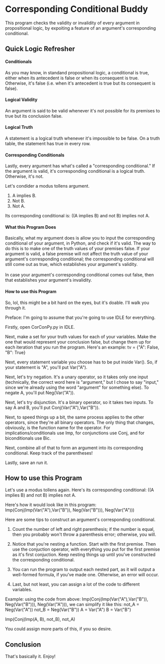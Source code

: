 # Corresponding Conditional Buddy
This program checks the validity or invalidity of every argument in propositional logic, by expoiting a feature of an argument's corresponding conditional.
</br>


<h2>Quick Logic Refresher</h2>
<h4>Conditionals</h4>

As you may know, in standand propositional logic, a conditional is true, either when its antecedent is false or when its consequent is true. Otherwise, it's false (i.e. when it's antecedent is true but its consequent is false). 

<h4>Logical Validity</h4>

An argument is said to be valid whenever it's not possible for its premises to true but its conclusion false.

<h4>Logical Truth</h4>

A statement is a logical truth whenever it's impossible to be false. On a truth table, the statement has true in every row. 

<h4>Corresponding Conditionals</h4>

Lastly, every argument has what's called a "corresponding conditional." If the argument is valid, it's corresponding conditional is a logical truth. Otherwise, it's not.

Let's condider a modus tollens argument. 

1. A implies B.
2. Not B.
3. Not A.

Its corresponding conditional is: ((A implies B) and not B) implies not A. 

<h4>What this Program Does</h4>
Basically, what my argument does is allow you to input the corresponding conditional of your argument, in Python, and check if it's valid. The way to do this is to make one of the truth values of your premises false. If your argument is valid, a false premise will not affect the truth value of your argument's corresponding conditional; the corresponding conditional will still come out as true, which establishes your argument's validity.</br>
</br>
In case your argument's corresponding conditional comes out false, then that establishes your argument's invalidity.

<h4>How to use this Program </h4>

So, lol, this might be a bit hard on the eyes, but it's doable. I'll walk you through it.

Preface: I'm going to assume that you're going to use IDLE for everything. 

Firstly, open CorConPy.py in IDLE.

Next, make a set for your truth values for each of your variables. Make the one that would represent your conclusion false, but change them up for each iteration that you run the program. Here's an example: tv = {"A": False, "B": True}

Next, every statement variable you choose has to be put inside Var(). So, if your statement is "A", you'll put Var("A"). 

Next, let's try negation. It's a unary operator, so it takes only one input (technically, the correct word here is "argument," but I chose to say "input," since we're already using the word "argument" for something else). To negate A, you'll put Neg(Var("A")). 

Next, let's try disjunction. It's a binary operator, so it takes two inputs. To say A and B, you'll put Conj(Var("A"),Var("B")).

Next, to speed things up a bit, the same process applies to the other operators, since they're all binary operators. The only thing that changes, obviously, is the function name for the operator. For implications/conditionals use Imp, for conjunctions use Conj, and for biconditionals use Bic. 

Next, combine all of that to form an argument into its corresponding conditional. Keep track of the parentheses!

Lastly, save an run it.

<h2>How to use this Program </h2>

Let's use a modus tollens again. Here's its corresponding conditional: ((A implies B) and not B) implies not A. 

Here's how it would look like in this program: Imp(Conj(Imp(Var("A"),Var("B")), Neg(Var("B"))), Neg(Var("A")))

Here are some tips to construct an argument's corresponding conditional. 

1. Count the number of left and right parenthesis; if the number is equal, then you probably won't throw a parenthesis error; otherwise, you will.

2. Notice that you're nesting a function. Start with the first premise. Then use the conjuction  operator, with everything you put for the first premise as it's first conjuction. Keep nesting things up until you've constructed the corresponding conditional.

3. You can run the program to output each nested part, as it will output a well-formed formula, if you've made one. Otherwise, an error will occur.

4. Last, but not least, you can assign a lot of the code to different variables. 

Example: using the code from above: Imp(Conj(Imp(Var("A"),Var("B")), Neg(Var("B"))), Neg(Var("A"))), we can simplify it like this:
not_A = Neg(Var("A"))
not_B = Neg(Var("B"))
A = Var("A")
B = Var("B")

Imp(Conj(Imp(A, B), not_B), not_A)

You could assign more parts of this, if you so desire.  

<h2> Conclusion </h2>

That's basically it. Enjoy!
